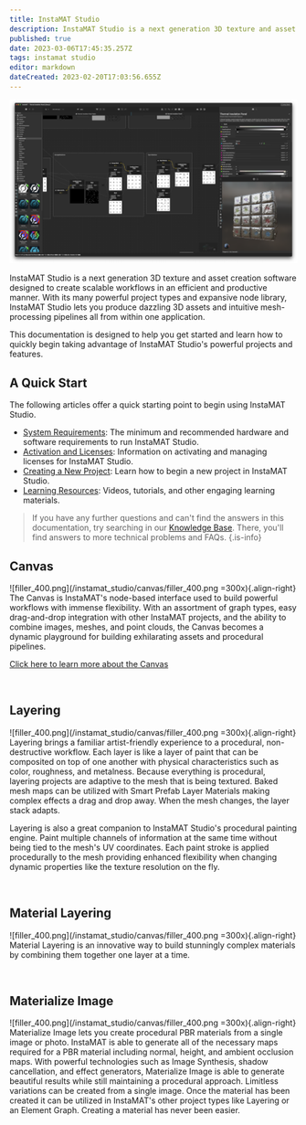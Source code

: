 ```yaml
---
title: InstaMAT Studio
description: InstaMAT Studio is a next generation 3D texture and asset creation software designed to create scalable workflows in an efficient and productive manner.
published: true
date: 2023-03-06T17:45:35.257Z
tags: instamat studio
editor: markdown
dateCreated: 2023-02-20T17:03:56.655Z
---
```


![instamat_studio_canvas_full_window.png](/instant_studio/general/instamat_studio_canvas_full_window.png)

InstaMAT Studio is a next generation 3D texture and asset creation software designed to create scalable workflows in an efficient and productive manner. With its many powerful project types and expansive node library, InstaMAT Studio lets you produce dazzling 3D assets and intuitive mesh-processing pipelines all from within one application.

This documentation is designed to help you get started and learn how to quickly begin taking advantage of InstaMAT Studio's powerful projects and features.

## A Quick Start

The following articles offer a quick starting point to begin using InstaMAT Studio.

- [System Requirements](/Products/InstaMAT_Studio/System_Requirements): The minimum and recommended hardware and software requirements to run InstaMAT Studio.
- <a href="">Activation and Licenses</a>: Information on activating and managing licenses for InstaMAT Studio.
- [Creating a New Project](/Products/InstaMAT_Studio/Creating_a_New_Project): Learn how to begin a new project in InstaMAT Studio.
- <a href="">Learning Resources</a>: Videos, tutorials, and other engaging learning materials.

>If you have any further questions and can't find the answers in this documentation, try searching in our <a href="https://community.theabstract.co">Knowledge Base</a>. There, you'll find answers to more technical problems and FAQs.
{.is-info}


## Canvas

![filler_400.png](/instamat_studio/canvas/filler_400.png =300x){.align-right} The Canvas is InstaMAT's node-based interface used to build powerful workflows with immense flexibility. With an assortment of graph types, easy drag-and-drop integration with other InstaMAT projects, and the ability to combine images, meshes, and point clouds, the Canvas becomes a dynamic playground for building exhilarating assets and procedural pipelines.

[Click here to learn more about the Canvas](/Products/InstaMAT_Studio/Canvas)

<br style="clear: right;"/>

## Layering

![filler_400.png](/instamat_studio/canvas/filler_400.png =300x){.align-right} Layering brings a familiar artist-friendly experience to a procedural, non-destructive workflow. Each layer is like a layer of paint that can be composited on top of one another with physical characteristics such as color, roughness, and metalness. Because everything is procedural, layering projects are adaptive to the mesh that is being textured. Baked mesh maps can be utilized with Smart Prefab Layer Materials making complex effects a drag and drop away. When the mesh changes, the layer stack adapts.

Layering is also a great companion to InstaMAT Studio's procedural painting engine. Paint multiple channels of information at the same time without being tied to the mesh's UV coordinates. Each paint stroke is applied procedurally to the mesh providing enhanced flexibility when changing dynamic properties like the texture resolution on the fly.

<br style="clear: right;"/>

## Material Layering

![filler_400.png](/instamat_studio/canvas/filler_400.png =300x){.align-right} Material Layering is an innovative way to build stunningly complex materials by combining them together one layer at a time.

<br style="clear: right;"/>

## Materialize Image

![filler_400.png](/instamat_studio/canvas/filler_400.png =300x){.align-right} Materialize Image lets you create procedural PBR materials from a single image or photo. InstaMAT is able to generate all of the necessary maps required for a PBR material including normal, height, and ambient occlusion maps. With powerful technologies such as Image Synthesis, shadow cancellation, and effect generators, Materialize Image is able to generate beautiful results while still maintaining a procedural approach. Limitless variations can be created from a single image. Once the material has been created it can be utilized in InstaMAT's other project types like Layering or an Element Graph. Creating a material has never been easier.

<br style="clear: right;"/>